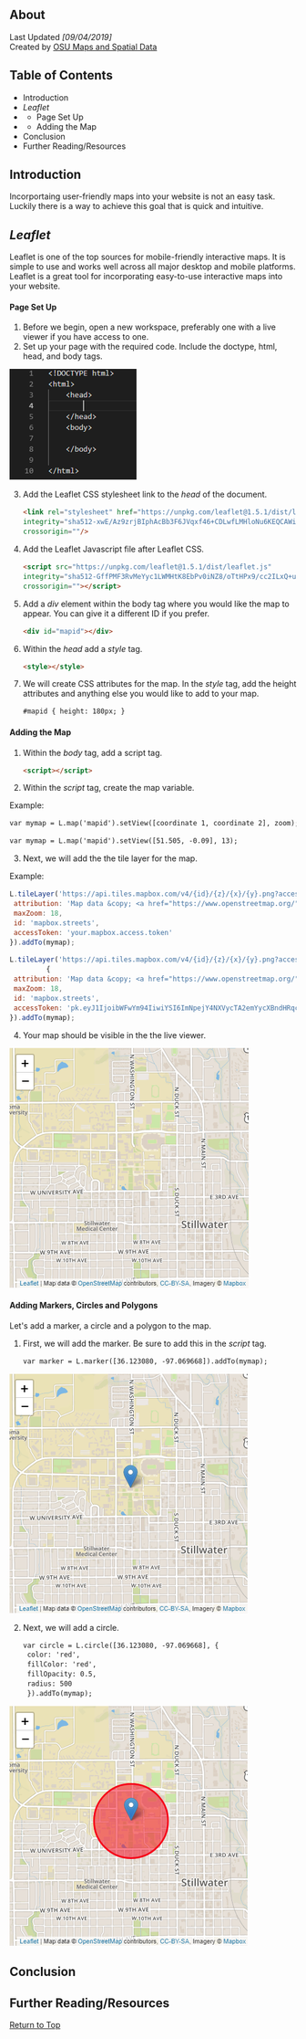 ## About
Last Updated *[09/04/2019]*   
Created by [OSU Maps and Spatial Data](https://info.library.okstate.edu/map-room)


## Table of Contents
- Introduction 
- *Leaflet*
- - Page Set Up
- - Adding the Map
- Conclusion
- Further Reading/Resources

## Introduction
Incorportaing user-friendly maps into your website is not an easy task. Luckily there is a way to achieve this goal that is quick and intuitive.

## *Leaflet*
Leaflet is one of the top sources for mobile-friendly interactive maps. It is simple to use and works well across all major desktop and mobile platforms. Leaflet is a great tool for incorporating easy-to-use interactive maps into your website.

#### Page Set Up
1. Before we begin, open a new workspace, preferably one with a live viewer if you have access to one. 
2. Set up your page with the required code. Include the doctype, html, head, and body tags.

![Basic Tags](images/SetUp.PNG)

3. Add the Leaflet CSS stylesheet link to the *head* of the document.
   ```html
   <link rel="stylesheet" href="https://unpkg.com/leaflet@1.5.1/dist/leaflet.css"
   integrity="sha512-xwE/Az9zrjBIphAcBb3F6JVqxf46+CDLwfLMHloNu6KEQCAWi6HcDUbeOfBIptF7tcCzusKFjFw2yuvEpDL9wQ=="
   crossorigin=""/>
   ```
4. Add the Leaflet Javascript file after Leaflet CSS.
   ```html
   <script src="https://unpkg.com/leaflet@1.5.1/dist/leaflet.js"
   integrity="sha512-GffPMF3RvMeYyc1LWMHtK8EbPv0iNZ8/oTtHPx9/cc2ILxQ+u905qIwdpULaqDkyBKgOaB57QTMg7ztg8Jm2Og=="
   crossorigin=""></script>
   ```
5. Add a *div* element within the body tag where you would like the map to appear. You can give it a different ID if you prefer.
   ```html
   <div id="mapid"></div>
   ```
6. Within the *head* add a *style* tag. 
   ```html
   <style></style>
   ```
7. We will create CSS attributes for the map. In the *style* tag, add the height attributes and anything else you would like to add to your map.
   ```html
   #mapid { height: 180px; }
   ```

#### Adding the Map
1. Within the *body* tag, add a script tag.
   ```html
   <script></script>
   ```
2. Within the *script* tag, create the map variable.

Example:
   ```html
   var mymap = L.map('mapid').setView([coordinate 1, coordinate 2], zoom);
   ```
   ```html
   var mymap = L.map('mapid').setView([51.505, -0.09], 13);
   ```
3. Next, we will add the the tile layer for the map.
 
Example:
   ```javascript
   L.tileLayer('https://api.tiles.mapbox.com/v4/{id}/{z}/{x}/{y}.png?access_token={accessToken}', {
	attribution: 'Map data &copy; <a href="https://www.openstreetmap.org/">OpenStreetMap</a> contributors, <a href="https://creativecommons.org/licenses/by-sa/2.0/">CC-BY-SA</a>, Imagery © <a href="https://www.mapbox.com/">Mapbox</a>',
	maxZoom: 18,
	id: 'mapbox.streets',
	accessToken: 'your.mapbox.access.token'
}).addTo(mymap);
   ```
   ```javascript
   L.tileLayer('https://api.tiles.mapbox.com/v4/{id}/{z}/{x}/{y}.png?access_token={accessToken}', 
            {
    attribution: 'Map data &copy; <a href="https://www.openstreetmap.org/">OpenStreetMap</a> contributors, <a href="https://creativecommons.org/licenses/by-sa/2.0/">CC-BY-SA</a>, Imagery © <a href="https://www.mapbox.com/">Mapbox</a>',
	maxZoom: 18,
	id: 'mapbox.streets',
	accessToken: 'pk.eyJ1IjoibWFwYm94IiwiYSI6ImNpejY4NXVycTA2emYycXBndHRqcmZ3N3gifQ.rJcFIG214AriISLbB6B5aw'
}).addTo(mymap);
   ```
4. Your map should be visible in the the live viewer.

![Map View](images/MapView.PNG)

#### Adding Markers, Circles and Polygons
Let's add a marker, a circle and a polygon to the map.
 
1. First, we will add the marker. Be sure to add this in the *script* tag.
   ```html
   var marker = L.marker([36.123080, -97.069668]).addTo(mymap);
   ```
   
![Marker](images/Marker.PNG)
   
2. Next, we will add a circle.
   ```html
   var circle = L.circle([36.123080, -97.069668], {
	color: 'red',
	fillColor: 'red',
	fillOpacity: 0.5,
	radius: 500 
	}).addTo(mymap);
   ```
   
![Circle](images/Circle.PNG)
 

## Conclusion

## Further Reading/Resources


[Return to Top](#about)
